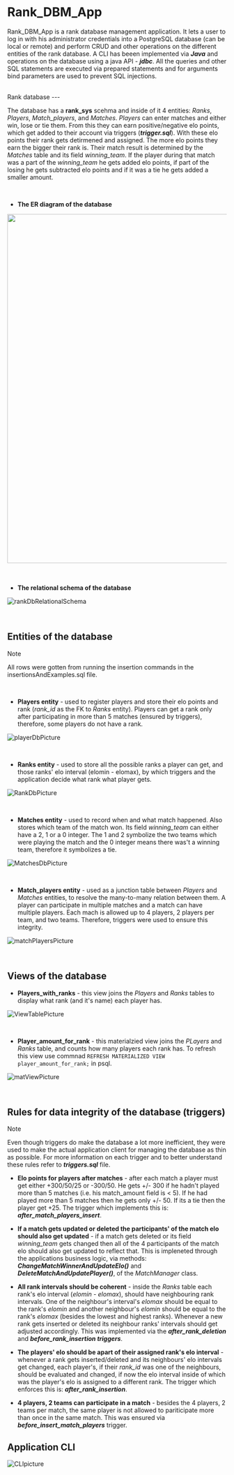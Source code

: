 # Rank_DBM_App


Rank_DBM_App is a rank database management application. It lets a user to log in with his administrator credentials into a PostgreSQL database (can be local or remote) and perform CRUD and other operations on the different entities of the rank database. A CLI has beeen implemented via ***Java*** and operations on the database using a java API - ***jdbc***. All the queries and other SQL statements are executed via prepared statements and for arguments bind parameters are used to prevent SQL injections. 

<br>
Rank database
---

The database has a **rank_sys** scehma and inside of it 4 entities: *Ranks*, *Players*, *Match_players*, and *Matches*. *Players* can enter matches and either win, lose or tie them. From this they can earn positive/negative elo points, which get added to their account via triggers (***trigger.sql***). With these elo points their rank gets detirmened and assigned. The more elo points they earn the bigger their rank is. Their match result is determined by the *Matches* table and its field *winning_team*. If the player during that match was a part of the *winning_team* he gets added elo points, if part of the losing he gets subtracted elo points and if it was a tie he gets added a smaller amount.

<br>

- **The ER diagram of the database**

<img src="https://github.com/user-attachments/assets/cdcaeafc-3509-49d7-8876-6f6d06e7cdf0" width="800">

<br>
<br>
<br>

- **The relational schema of the database**

![rankDbRelationalSchema](https://github.com/user-attachments/assets/000a75b0-0744-4dc2-b146-6053917796c1)


<br>


Entities of the database
---
> [!NOTE]
> All rows were gotten from running the insertion commands in the insertionsAndExamples.sql file.

<br>

- **Players entity** - used to register players and store their elo points and rank (*rank_id* as the FK to *Ranks* entity). Players can get a rank only after participating in more than 5 matches (ensured by triggers), therefore, some players do not have a rank.

![playerDbPicture](https://github.com/user-attachments/assets/e25e8cb0-a2ac-4f78-97fc-416247b8624d)

<br>

- **Ranks entity** - used to store all the possible ranks a player can get, and those ranks' elo interval (elomin - elomax), by which triggers and the application decide what rank what player gets.

![RankDbPicture](https://github.com/user-attachments/assets/41e98ab0-7ae7-4ec2-a759-4a7c2646492f)

<br>

- **Matches entity** - used to record when and what match happened. Also stores which team of the match won. Its field *winning_team* can either have a 2, 1 or a 0 integer. The 1 and 2 symbolize the two teams which were playing the match and the 0 integer means there was't a winning team, therefore it symbolizes a tie.

![MatchesDbPicture](https://github.com/user-attachments/assets/6c7c6225-68fa-44b2-ba2a-158a1821f70c)

<br>

- **Match_players entity** - used as a junction table between *Players* and *Matches* entities, to resolve the many-to-many relation between them. A player can participate in multiple matches and a match can have multiple players. Each mach is allowed up to 4 players, 2 players per team, and two teams. Therefore, triggers were used to ensure this integrity.

![matchPlayersPicture](https://github.com/user-attachments/assets/ef58a1af-c28f-44f5-8c2a-1a587ef715ef)

<br>

Views of the database
---

- **Players_with_ranks** - this view joins the *Players* and *Ranks* tables to display what rank (and it's name) each player has.

![ViewTablePicture](https://github.com/user-attachments/assets/6f46ca43-20bf-4908-90be-c86a21207a9b)

<br>

- **Player_amount_for_rank** - this materialzied view joins the *PLayers* and *Ranks* table, and counts how many players each rank has. To refresh this view use commnad `REFRESH MATERIALIZED VIEW player_amount_for_rank;` in psql.

![matViewPicture](https://github.com/user-attachments/assets/1ae6e21f-c4f0-4d36-a791-e0b28defdd88)

<br>

Rules for data integrity of the database (triggers)
---
> [!NOTE]
> Even though triggers do make the database a lot more inefficient, they were used to make the actual application client for managing the database as thin as possible. For more information on each trigger and to better understand these rules refer to ***triggers.sql*** file.

- **Elo points for players after matches** - after each match a player must get either +300/50/25 or -300/50. He gets +/- 300 if he hadn't played more than 5 matches (i.e. his match_amount field is < 5). If he had played more than 5 matches then he gets only +/- 50. If its a tie then the player get +25. The trigger which implements this is: ***after_match_players_insert***.

- **If a match gets updated or deleted the participants' of the match elo should also get updated** - if a match gets deleted or its field *winning_team* gets changed then all of the 4 participants of the match elo should also get updated to reflect that. This is impleneted through the applications business logic, via methods: ***ChangeMatchWinnerAndUpdateElo()*** and ***DeleteMatchAndUpdatePlayer()***, of the *MatchManager* class.

- **All rank intervals should be coherent** - inside the *Ranks* table each rank's elo interval (*elomin* - *elomax*), should have neighbouring rank intervals. One of the neighbour's interval's *elomax* should be equal to the rank's *elomin* and another neighbour's *elomin* should be equal to the rank's *elomax* (besides the lowest and highest ranks). Whenever a new rank gets inserted or deleted its neighbour ranks' intervals should get adjusted accordingly. This was implemented via the ***after_rank_deletion*** and ***before_rank_insertion triggers***.

- **The players' elo should be apart of their assigned rank's elo interval** - whenever a rank gets inserted/deleted and its neighbours' elo intervals get changed, each player's, if their *rank_id* was one of the neighbours, should be evaluated and changed, if now the elo interval inside of which was the player's elo is assigned to a different rank. The trigger which enforces this is: ***after_rank_insertion***.

- **4 players, 2 teams can participate in a match** - besides the 4 players, 2 teams per match, the same player is not allowed to pariticipate more than once in the same match. This was ensured via ***before_insert_match_players*** trigger.


 Application CLI
 ---

 ![CLIpicture](https://github.com/user-attachments/assets/0c5897e7-8d53-40a9-8233-81d79e03fcd8)


